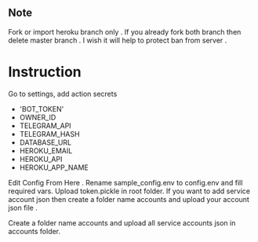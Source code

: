 ## Note

Fork or import heroku branch only . If you already fork both branch then delete master branch . I wish it will help to protect ban from server .

# Instruction
Go to settings, add action secrets
* 'BOT_TOKEN' 
* OWNER_ID 
* TELEGRAM_API 
* TELEGRAM_HASH 
* DATABASE_URL 
* HEROKU_EMAIL 
* HEROKU_API 
* HEROKU_APP_NAME

Edit Config From Here . Rename sample_config.env to config.env and fill required vars.
Upload token.pickle in root folder.
If you want to add service account json then create a folder name accounts and upload your account json file .

Create a folder name accounts and upload all service accounts json in accounts folder.



